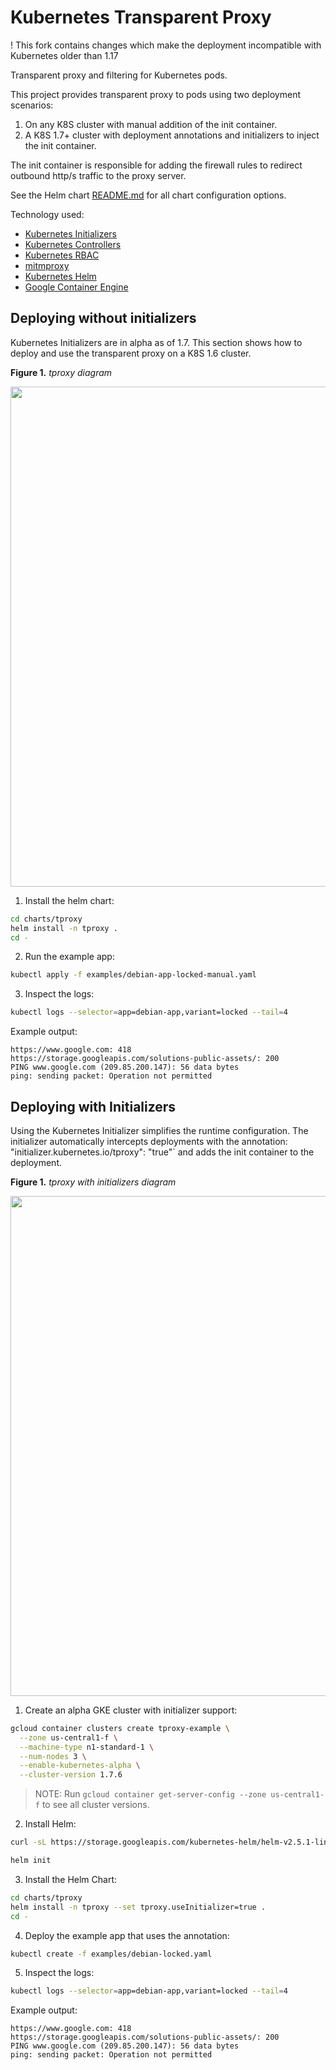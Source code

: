 # Kubernetes Transparent Proxy

 ! This fork contains changes which make the deployment incompatible with Kubernetes older than 1.17

Transparent proxy and filtering for Kubernetes pods.

This project provides transparent proxy to pods using two deployment scenarios:

1. On any K8S cluster with manual addition of the init container.
2. A K8S 1.7+ cluster with deployment annotations and initializers to inject the init container.

The init container is responsible for adding the firewall rules to redirect outbound http/s traffic to the proxy server.

See the Helm chart [README.md](./charts/tproxy/README.md) for all chart configuration options.

Technology used:

- [Kubernetes Initializers](https://kubernetes.io/docs/admin/extensible-admission-controllers/#what-are-initializers)
- [Kubernetes Controllers](https://github.com/kubernetes/community/blob/master/contributors/devel/controllers.md)
- [Kubernetes RBAC](https://kubernetes.io/docs/admin/authorization/rbac/)
- [mitmproxy](https://mitmproxy.org/)
- [Kubernetes Helm](https://github.com/kubernetes/helm)
- [Google Container Engine](https://cloud.google.com/container-engine/)

## Deploying without initializers

Kubernetes Initializers are in alpha as of 1.7. This section shows how to deploy and use the transparent proxy on a K8S 1.6 cluster.

**Figure 1.** *tproxy diagram*

<img src="./tproxy_diagram.png" width="800px"></img>

1. Install the helm chart:

```sh
cd charts/tproxy
helm install -n tproxy .
cd -
```

2. Run the example app:

```sh
kubectl apply -f examples/debian-app-locked-manual.yaml
```

3. Inspect the logs:

```sh
kubectl logs --selector=app=debian-app,variant=locked --tail=4
```

Example output:

```
https://www.google.com: 418
https://storage.googleapis.com/solutions-public-assets/: 200
PING www.google.com (209.85.200.147): 56 data bytes
ping: sending packet: Operation not permitted
```

## Deploying with Initializers

Using the Kubernetes Initializer simplifies the runtime configuration. The initializer automatically intercepts deployments with the annotation: "initializer.kubernetes.io/tproxy": "true"` and adds the init container to the deployment.

**Figure 1.** *tproxy with initializers diagram*

<img src="./tproxy_initializers_diagram.png" width="800px"></img>

1. Create an alpha GKE cluster with initializer support:

```sh
gcloud container clusters create tproxy-example \
  --zone us-central1-f \
  --machine-type n1-standard-1 \
  --num-nodes 3 \
  --enable-kubernetes-alpha \
  --cluster-version 1.7.6
```

> NOTE: Run `gcloud container get-server-config --zone us-central1-f` to see all cluster versions.

2. Install Helm:

```sh
curl -sL https://storage.googleapis.com/kubernetes-helm/helm-v2.5.1-linux-amd64.tar.gz | tar -zxvf - && sudo mv linux-amd64/helm /usr/local/bin/ && rm -Rf linux-amd64

helm init
```

3. Install the Helm Chart:

```sh
cd charts/tproxy
helm install -n tproxy --set tproxy.useInitializer=true .
cd -
```

4. Deploy the example app that uses the annotation:

```sh
kubectl create -f examples/debian-locked.yaml
```

5. Inspect the logs:

```sh
kubectl logs --selector=app=debian-app,variant=locked --tail=4
```

Example output:

```
https://www.google.com: 418
https://storage.googleapis.com/solutions-public-assets/: 200
PING www.google.com (209.85.200.147): 56 data bytes
ping: sending packet: Operation not permitted
```
